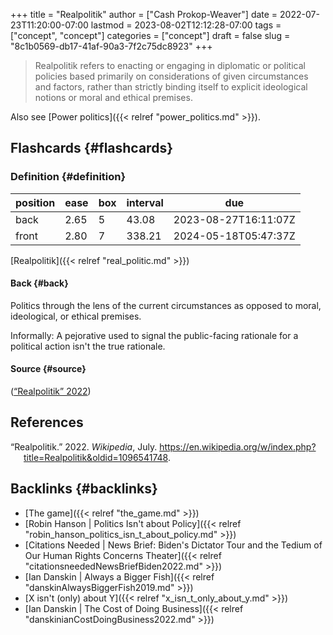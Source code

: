 +++
title = "Realpolitik"
author = ["Cash Prokop-Weaver"]
date = 2022-07-23T11:20:00-07:00
lastmod = 2023-08-02T12:12:28-07:00
tags = ["concept", "concept"]
categories = ["concept"]
draft = false
slug = "8c1b0569-db17-41af-90a3-7f2c75dc8923"
+++

> Realpolitik refers to enacting or engaging in diplomatic or political policies based primarily on considerations of given circumstances and factors, rather than strictly binding itself to explicit ideological notions or moral and ethical premises.

Also see [Power politics]({{< relref "power_politics.md" >}}).


## Flashcards {#flashcards}


### Definition {#definition}

| position | ease | box | interval | due                  |
|----------|------|-----|----------|----------------------|
| back     | 2.65 | 5   | 43.08    | 2023-08-27T16:11:07Z |
| front    | 2.80 | 7   | 338.21   | 2024-05-18T05:47:37Z |

[Realpolitik]({{< relref "real_politic.md" >}})


#### Back {#back}

Politics through the lens of the current circumstances as opposed to moral, ideological, or ethical premises.

Informally: A pejorative used to signal the public-facing rationale for a political action isn't the true rationale.


#### Source {#source}

(<a href="#citeproc_bib_item_1">“Realpolitik” 2022</a>)

## References

<style>.csl-entry{text-indent: -1.5em; margin-left: 1.5em;}</style><div class="csl-bib-body">
  <div class="csl-entry"><a id="citeproc_bib_item_1"></a>“Realpolitik.” 2022. <i>Wikipedia</i>, July. <a href="https://en.wikipedia.org/w/index.php?title=Realpolitik&oldid=1096541748">https://en.wikipedia.org/w/index.php?title=Realpolitik&#38;oldid=1096541748</a>.</div>
</div>


## Backlinks {#backlinks}

-   [The game]({{< relref "the_game.md" >}})
-   [Robin Hanson | Politics Isn't about Policy]({{< relref "robin_hanson_politics_isn_t_about_policy.md" >}})
-   [Citations Needed | News Brief: Biden's Dictator Tour and the Tedium of Our Human Rights Concerns Theater]({{< relref "citationsneededNewsBriefBiden2022.md" >}})
-   [Ian Danskin | Always a Bigger Fish]({{< relref "danskinAlwaysBiggerFish2019.md" >}})
-   [X isn't (only) about Y]({{< relref "x_isn_t_only_about_y.md" >}})
-   [Ian Danskin | The Cost of Doing Business]({{< relref "danskinianCostDoingBusiness2022.md" >}})
